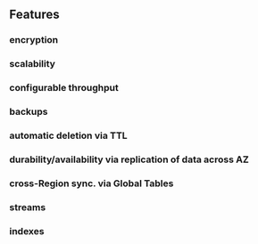 ## Features

### encryption
### scalability
### configurable throughput
### backups
### automatic deletion via TTL
### durability/availability via replication of data across AZ
### cross-Region sync. via Global Tables
### streams
### indexes